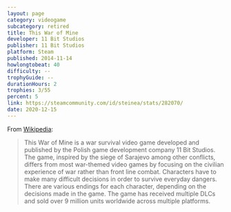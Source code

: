 ```yaml
---
layout: page
category: videogame
subcategory: retired
title: This War of Mine
developer: 11 Bit Studios
publisher: 11 Bit Studios
platform: Steam
published: 2014-11-14
howlongtobeat: 40
difficulty: --
trophyGuide: --
durationHours: 2
trophies: 3/55
percent: 5
link: https://steamcommunity.com/id/steinea/stats/282070/
date: 2020-12-15
---
```


From [Wikipedia](https://en.wikipedia.org/wiki/This_War_of_Mine):

> This War of Mine is a war survival video game developed and published by the Polish game development company 11 Bit Studios. The game, inspired by the siege of Sarajevo among other conflicts, differs from most war-themed video games by focusing on the civilian experience of war rather than front line combat. Characters have to make many difficult decisions in order to survive everyday dangers. There are various endings for each character, depending on the decisions made in the game. The game has received multiple DLCs and sold over 9 million units worldwide across multiple platforms.
